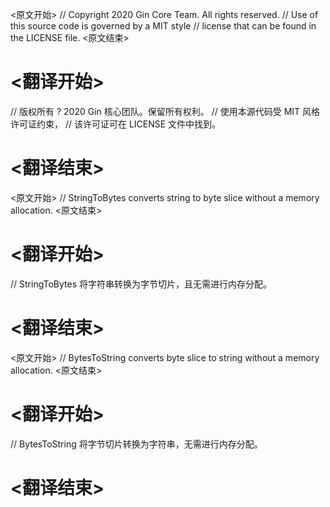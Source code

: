 
<原文开始>
// Copyright 2020 Gin Core Team. All rights reserved.
// Use of this source code is governed by a MIT style
// license that can be found in the LICENSE file.
<原文结束>

# <翻译开始>
// 版权所有 ? 2020 Gin 核心团队。保留所有权利。
// 使用本源代码受 MIT 风格许可证约束，
// 该许可证可在 LICENSE 文件中找到。
# <翻译结束>


<原文开始>
// StringToBytes converts string to byte slice without a memory allocation.
<原文结束>

# <翻译开始>
// StringToBytes 将字符串转换为字节切片，且无需进行内存分配。
# <翻译结束>


<原文开始>
// BytesToString converts byte slice to string without a memory allocation.
<原文结束>

# <翻译开始>
// BytesToString 将字节切片转换为字符串，无需进行内存分配。
# <翻译结束>

